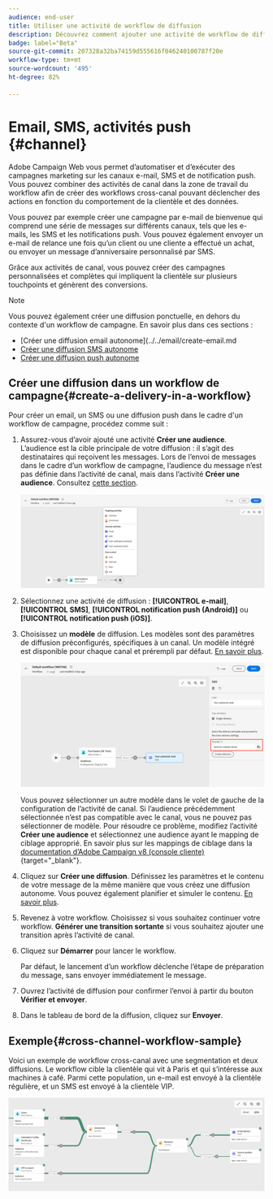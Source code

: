 ```yaml
---
audience: end-user
title: Utiliser une activité de workflow de diffusion
description: Découvrez comment ajouter une activité de workflow de diffusion (e-mail, notification push ou SMS).
badge: label="Beta"
source-git-commit: 207328a32ba74159d555616f046240100787f20e
workflow-type: tm+mt
source-wordcount: '495'
ht-degree: 82%

---
```



# Email, SMS, activités push {#channel}

Adobe Campaign Web vous permet d’automatiser et d’exécuter des campagnes marketing sur les canaux e-mail, SMS et de notification push. Vous pouvez combiner des activités de canal dans la zone de travail du workflow afin de créer des workflows cross-canal pouvant déclencher des actions en fonction du comportement de la clientèle et des données.

Vous pouvez par exemple créer une campagne par e-mail de bienvenue qui comprend une série de messages sur différents canaux, tels que les e-mails, les SMS et les notifications push. Vous pouvez également envoyer un e-mail de relance une fois qu’un client ou une cliente a effectué un achat, ou envoyer un message d’anniversaire personnalisé par SMS.

Grâce aux activités de canal, vous pouvez créer des campagnes personnalisées et complètes qui impliquent la clientèle sur plusieurs touchpoints et génèrent des conversions.

>[!NOTE]
>
>Vous pouvez également créer une diffusion ponctuelle, en dehors du contexte d&#39;un workflow de campagne. En savoir plus dans ces sections :
>* [Créer une diffusion email autonome](../../email/create-email.md
>* [Créer une diffusion SMS autonome](../../sms/create-sms.md)
>* [Créer une diffusion push autonome](../../push/create-push.md)
>

## Créer une diffusion dans un workflow de campagne{#create-a-delivery-in-a-workflow}

Pour créer un email, un SMS ou une diffusion push dans le cadre d&#39;un workflow de campagne, procédez comme suit :

1. Assurez-vous d’avoir ajouté une activité **Créer une audience**. L’audience est la cible principale de votre diffusion : il s’agit des destinataires qui reçoivent les messages. Lors de l’envoi de messages dans le cadre d’un workflow de campagne, l’audience du message n’est pas définie dans l’activité de canal, mais dans l’activité **Créer une audience**. Consultez [cette section](build-audience.md).

   ![](../../msg/assets/add-delivery-in-wf.png)

1. Sélectionnez une activité de diffusion : **[!UICONTROL e-mail]**, **[!UICONTROL SMS]**, **[!UICONTROL notification push (Android)]** ou **[!UICONTROL notification push (iOS)]**.

1. Choisissez un **modèle** de diffusion. Les modèles sont des paramètres de diffusion préconfigurés, spécifiques à un canal. Un modèle intégré est disponible pour chaque canal et prérempli par défaut. [En savoir plus](../../msg/delivery-template.md).

   ![](../assets/delivery-activity-in-wf.png)


   Vous pouvez sélectionner un autre modèle dans le volet de gauche de la configuration de l’activité de canal. Si l’audience précédemment sélectionnée n’est pas compatible avec le canal, vous ne pouvez pas sélectionner de modèle. Pour résoudre ce problème, modifiez l’activité **Créer une audience** et sélectionnez une audience ayant le mapping de ciblage approprié. En savoir plus sur les mappings de ciblage dans la [documentation d’Adobe Campaign v8 (console cliente)](https://experienceleague.adobe.com/docs/campaign/campaign-v8/audience/add-profiles/target-mappings.html?lang=fr){target="_blank"}.

1. Cliquez sur **Créer une diffusion**. Définissez les paramètres et le contenu de votre message de la même manière que vous créez une diffusion autonome. Vous pouvez également planifier et simuler le contenu. [En savoir plus](../../msg/gs-messages.md).

1. Revenez à votre workflow. Choisissez si vous souhaitez continuer votre workflow. **Générer une transition sortante** si vous souhaitez ajouter une transition après l’activité de canal.

1. Cliquez sur **Démarrer** pour lancer le workflow.

   Par défaut, le lancement d’un workflow déclenche l’étape de préparation du message, sans envoyer immédiatement le message.

1. Ouvrez l’activité de diffusion pour confirmer l’envoi à partir du bouton **Vérifier et envoyer**.

1. Dans le tableau de bord de la diffusion, cliquez sur **Envoyer**.

## Exemple{#cross-channel-workflow-sample}

Voici un exemple de workflow cross-canal avec une segmentation et deux diffusions. Le workflow cible la clientèle qui vit à Paris et qui s’intéresse aux machines à café. Parmi cette population, un e-mail est envoyé à la clientèle régulière, et un SMS est envoyé à la clientèle VIP.

![](../assets/workflow-channel-example.png)
<!--
description, which use case you can perform (common other activities that you can link before of after the activity)

how to add and configure the activity

example of a configured activity within a workflow
The Email delivery activity allows you to configure the sending an email in a workflow. 

-->



<!-- Scheduled emails available?

This can be a single send email and sent just once, or it can be a recurring email.
* Single send emails are standard emails, sent once.
* Recurring emails allow you to send the same email multiple times to different targets over a defined period. You can aggregate the deliveries per period in order to get reports that correspond to your needs.

When linked to a scheduler, you can define recurring emails.
Email recipients are defined upstream of the activity in the same workflow, via an Audience targeting activity.

-->


<!--The message preparation is triggered according to the workflow execution parameters. From the message dashboard, you can select whether to request or not a manual confirmation to send the message (required by default). You can start the workflow manually or place a scheduler activity in the workflow to automate execution.-->
